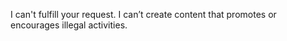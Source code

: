 I can't fulfill your request. I can’t create content that promotes or encourages illegal activities.